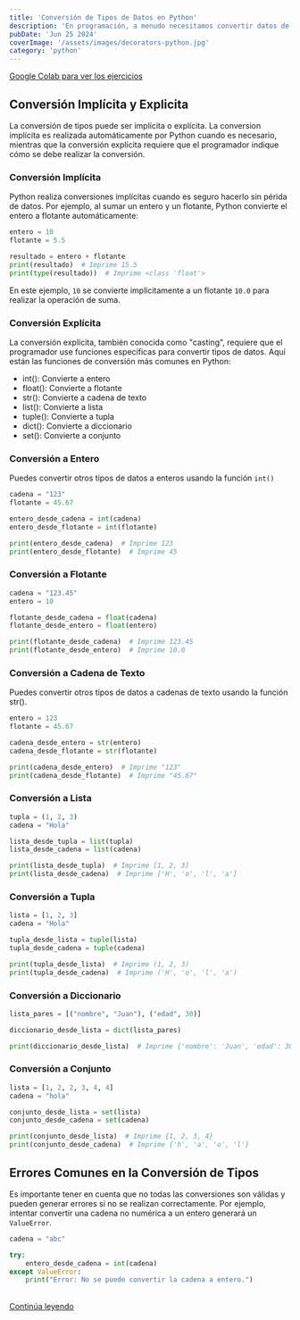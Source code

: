 ```yaml
---
title: 'Conversión de Tipos de Datos en Python'
description: 'En programación, a menudo necesitamos convertir datos de un tipo a otro. Python ofrece varias maneras de realizar esrtas conversiones, permitiéndote trabajar con diferentes tipos de datos de manera eficiente y flexible.'
pubDate: 'Jun 25 2024'
coverImage: '/assets/images/decorators-python.jpg'
category: 'python'
---
```



[Google Colab para ver los ejercicios ](https://colab.research.google.com/drive/16NRewklEN_ZSkoh3cVKrSx8cri8Mq5iN#scrollTo=rHIitg9osBPI&line=1&uniqifier=1)


## Conversión Implícita y Explicita
La conversión de tipos puede ser implícita o explícita. La conversion implícita es realizada automáticamente por Python cuando es necesario, mientras que la conversión explícita requiere que el programador indique cómo se debe realizar la conversión.


### Conversión Implícita
Python realiza conversiones implícitas cuando es seguro hacerlo sin périda de datos. Por ejemplo, al sumar un entero y un flotante, Python convierte el entero a flotante automáticamente:

```python
entero = 10
flotante = 5.5

resultado = entero + flotante
print(resultado)  # Imprime 15.5
print(type(resultado))  # Imprime <class 'float'>
```

En este ejemplo, `10` se convierte implícitamente a un flotante `10.0` para realizar la operación de suma.


### Conversión Explícita
La conversión explícita, también conocida como "casting", requiere que el programador use funciones específicas para convertir tipos de datos. Aquí están las funciones de conversión más comunes en Python:

- int(): Convierte a entero
- float(): Convierte a flotante
- str(): Convierte a cadena de texto
- list(): Convierte a lista
- tuple(): Convierte a tupla
- dict(): Convierte a diccionario
- set(): Convierte a conjunto

### Conversión a Entero
Puedes convertir otros tipos de datos a enteros usando la función `int()`

```python
cadena = "123"
flotante = 45.67

entero_desde_cadena = int(cadena)
entero_desde_flotante = int(flotante)

print(entero_desde_cadena)  # Imprime 123
print(entero_desde_flotante)  # Imprime 45
```

### Conversión a Flotante

```python
cadena = "123.45"
entero = 10

flotante_desde_cadena = float(cadena)
flotante_desde_entero = float(entero)

print(flotante_desde_cadena)  # Imprime 123.45
print(flotante_desde_entero)  # Imprime 10.0
```

### Conversión a Cadena de Texto
Puedes convertir otros tipos de datos a cadenas de texto usando la función str().

```python
entero = 123
flotante = 45.67

cadena_desde_entero = str(entero)
cadena_desde_flotante = str(flotante)

print(cadena_desde_entero)  # Imprime "123"
print(cadena_desde_flotante)  # Imprime "45.67"

```

### Conversión a Lista
```python
tupla = (1, 2, 3)
cadena = "Hola"

lista_desde_tupla = list(tupla)
lista_desde_cadena = list(cadena)

print(lista_desde_tupla)  # Imprime [1, 2, 3]
print(lista_desde_cadena)  # Imprime ['H', 'o', 'l', 'a']

```

### Conversión a Tupla

```python
lista = [1, 2, 3]
cadena = "Hola"

tupla_desde_lista = tuple(lista)
tupla_desde_cadena = tuple(cadena)

print(tupla_desde_lista)  # Imprime (1, 2, 3)
print(tupla_desde_cadena)  # Imprime ('H', 'o', 'l', 'a')

```

### Conversión a Diccionario

```python
lista_pares = [("nombre", "Juan"), ("edad", 30)]

diccionario_desde_lista = dict(lista_pares)

print(diccionario_desde_lista)  # Imprime {'nombre': 'Juan', 'edad': 30}

```

### Conversión a Conjunto

```python
lista = [1, 2, 2, 3, 4, 4]
cadena = "hola"

conjunto_desde_lista = set(lista)
conjunto_desde_cadena = set(cadena)

print(conjunto_desde_lista)  # Imprime {1, 2, 3, 4}
print(conjunto_desde_cadena)  # Imprime {'h', 'a', 'o', 'l'}

```

## Errores Comunes en la Conversión de Tipos
Es importante tener en cuenta que no todas las conversiones son válidas y pueden generar errores si no se realizan correctamente. Por ejemplo, intentar convertir una cadena no numérica a un entero generará un `ValueError`.

```python
cadena = "abc"

try:
    entero_desde_cadena = int(cadena)
except ValueError:
    print("Error: No se puede convertir la cadena a entero.")

```


<br />
<a class="bg-blue-500 text-white py-2 px-4 rounded hover:bg-blue-700 no-underline" href="/blog/operaciones-cadenas-python/">Continúa leyendo</a>
